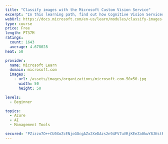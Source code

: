 ```yaml
---
title: "Classify images with the Microsoft Custom Vision Service"
excerpt: "In this learning path, find out how Cognitive Vision Services detects faces, tags and classifies images, and identifies objects."
webUrl: https://docs.microsoft.com/en-us/learn/modules/classify-images-with-custom-vision-service/
type: course
price: Free
length: PT37M
ratings:
  count: 1643
  average: 4.678028
heat: 50

provider:
  name: Microsoft Learn
  domain: microsoft.com
  images:
    - url: /assets/images/organizations/microsoft.com-50x50.jpg
      width: 50
      height: 50

levels:
  - Beginner

topics:
  - Azure
  - AI
  - Management Tools

secured: "PZizzo7O++CU0XoZcENjoGOcgAZx2XeDAzs2n94FV7uVRjKEeZa0kwY8JKstRviDWBxcEBpTETk2LSw/UDX6nxCn5Ire9LI5w2wmTtTOh+A/KLCgmfTwNNhLRE+LuyQCL4Sd9QDEIdym3U8qbNE2SS3+kqRi3PF+ySrZt4GYmia7asuF11piqe75w3NNNcCBV7FKqQTKexWa4rQ1kfm/JLK13fB3o8kJ5fXB6w84NRdoXLHcc9OmRov0jOOU1figQDeZSnxPhErQoKcbEPJEGMyHBlIW+zapglsHRvvWwiApZKVlo2GRHSLbS9SjuUE5wwk/fRlDCD6dBw2wZnWl/OCxcNDjTEUATwSUT54fKBNOSCOVfZI7mbytBDP5l01OaX9yff0AZpuqKBpM5TZrZq+2iqpdmC82oVlERSipysA=;9dZKnUNhYEuQcXNYi2PDdQ=="
---
```


